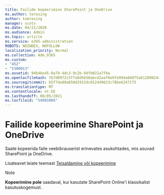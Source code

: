 ```yaml
---
title: Failide kopeerimine SharePoint ja OneDrive
ms.author: toresing
author: tomresing
manager: scotv
ms.date: 04/21/2020
ms.audience: Admin
ms.topic: article
ms.service: o365-administration
ROBOTS: NOINDEX, NOFOLLOW
localization_priority: Normal
ms.collection: Adm_O365
ms.custom:
- "452"
- "5300013"
ms.assetid: 94b46e45-0a79-4dc3-9c2b-94fb021a7f4a
ms.openlocfilehash: 7b7d0972c5ffa8d5b58abcd2aaf0e9fe994a668f5a61289024c98f0cc0242547
ms.sourcegitcommit: b5f7da89a650d2915dc652449623c78be6247175
ms.translationtype: MT
ms.contentlocale: et-EE
ms.lasthandoff: 08/05/2021
ms.locfileid: "54081066"
---
```

# <a name="copy-files-in-sharepoint-and-onedrive"></a>Failide kopeerimine SharePoint ja OneDrive

Saate kopeerida faile veebibrauserist erinevates asukohtades, mis asuvad SharePoint ja OneDrive.

Lisateavet leiate teemast [Teisaldamine või kopeerimine](https://support.microsoft.com/office/00e2f483-4df3-46be-a861-1f5f0c1a87bc)

> [!NOTE]
> **Kopeerimine pole** saadaval, kui kasutate SharePoint Online'i klassikalist kasutuskogemust.
